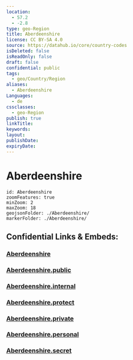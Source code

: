 ```yaml
---
location:
  - 57.2
  - -2.8
type: geo-Region
title: Aberdeenshire
license: CC BY-SA 4.0
source: https://datahub.io/core/country-codes
isDeleted: false
isReadOnly: false
draft: false
confidential: public
tags:
  - geo/Country/Region
aliases:
  - Aberdeenshire
Languages:
  - de
cssclasses:
  - geo-Region
publish: true
linkTitle:
keywords:
layout:
publishDate:
expiryDate:
---
```


# Aberdeenshire

```leaflet
id: Aberdeenshire
zoomFeatures: true 
minZoom: 2 
maxZoom: 18
geojsonFolder: ./Aberdeenshire/
markerFolder: ./Aberdeenshire/
```


## Confidential Links & Embeds: 

### [Aberdeenshire](/_Standards/Earth/Continent/Europe/Europe~North/UK/Scotland/counties~Scotland/Aberdeenshire.md) 

### [Aberdeenshire.public](/_public/Earth/Continent/Europe/Europe~North/UK/Scotland/counties~Scotland/Aberdeenshire.public.md) 

### [Aberdeenshire.internal](/_internal/Earth/Continent/Europe/Europe~North/UK/Scotland/counties~Scotland/Aberdeenshire.internal.md) 

### [Aberdeenshire.protect](/_protect/Earth/Continent/Europe/Europe~North/UK/Scotland/counties~Scotland/Aberdeenshire.protect.md) 

### [Aberdeenshire.private](/_private/Earth/Continent/Europe/Europe~North/UK/Scotland/counties~Scotland/Aberdeenshire.private.md) 

### [Aberdeenshire.personal](/_personal/Earth/Continent/Europe/Europe~North/UK/Scotland/counties~Scotland/Aberdeenshire.personal.md) 

### [Aberdeenshire.secret](/_secret/Earth/Continent/Europe/Europe~North/UK/Scotland/counties~Scotland/Aberdeenshire.secret.md)

